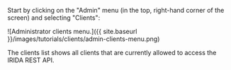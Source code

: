 Start by clicking on the "Admin" menu (in the top, right-hand corner of the screen) and selecting "Clients":

![Administrator clients menu.]({{ site.baseurl }}/images/tutorials/clients/admin-clients-menu.png)

The clients list shows all clients that are currently allowed to access the IRIDA REST API.
